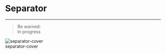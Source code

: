 
# Separator

---

> Be warned:  
> In progress

  
![separator-cover](https://studio-assets.supernova.io/design-systems/27883/6912b15d-d76e-40f4-ad66-bede8e5022f6.png)  
separator-cover  
